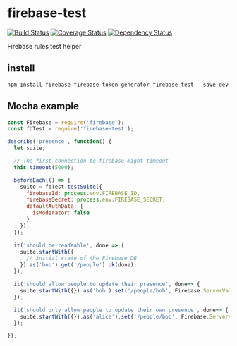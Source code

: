 # firebase-test

[![Build Status](https://travis-ci.org/singpath/firebase-test.svg)](https://travis-ci.org/singpath/firebase-test)
[![Coverage Status](https://coveralls.io/repos/singpath/firebase-test/badge.svg?branch=master&service=github)](https://coveralls.io/github/singpath/firebase-test?branch=master)
[![Dependency Status](https://gemnasium.com/singpath/firebase-test.svg)](https://gemnasium.com/singpath/firebase-test)


Firebase rules test helper


## install

```
npm install firebase firebase-token-generator firebase-test --save-dev
```


## Mocha example

```js
const Firebase = require('firebase');
const fbTest = require('firebase-test');

describe('presence', function() {
  let suite;

  // The first connection to firebase might timeout
  this.timeout(5000);

  beforeEach(() => {
    suite = fbTest.testSuite({
      firebaseId: process.env.FIREBASE_ID,
      firebaseSecret: process.env.FIREBASE_SECRET,
      defaultAuthData: {
        isModerator: false
      }
    });
  });

  it('should be readeable', done => {
    suite.startWith({
      // initial state of the Firebase DB
    }).as('bob').get('/people').ok(done);
  });

  it('should allow people to update their presence', done=> {
    suite.startWith({}).as('bob').set('/people/bob', Firebase.ServerValue.TIMESTAMP).ok(done);
  });

  it('should only allow people to update their own presence', done=> {
    suite.startWith({}).as('alice').set('/people/bob', Firebase.ServerValue.TIMESTAMP).shouldFails(done);
  });

});
```

